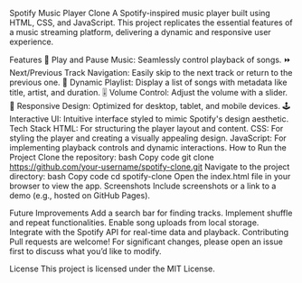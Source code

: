 Spotify Music Player Clone
A Spotify-inspired music player built using HTML, CSS, and JavaScript. This project replicates the essential features of a music streaming platform, delivering a dynamic and responsive user experience.

Features
🎵 Play and Pause Music: Seamlessly control playback of songs.
⏩ Next/Previous Track Navigation: Easily skip to the next track or return to the previous one.
📃 Dynamic Playlist: Display a list of songs with metadata like title, artist, and duration.
🎚️ Volume Control: Adjust the volume with a slider.
📱 Responsive Design: Optimized for desktop, tablet, and mobile devices.
🕹️ Interactive UI: Intuitive interface styled to mimic Spotify's design aesthetic.
Tech Stack
HTML: For structuring the player layout and content.
CSS: For styling the player and creating a visually appealing design.
JavaScript: For implementing playback controls and dynamic interactions.
How to Run the Project
Clone the repository:
bash
Copy code
git clone https://github.com/your-username/spotify-clone.git
Navigate to the project directory:
bash
Copy code
cd spotify-clone
Open the index.html file in your browser to view the app.
Screenshots
Include screenshots or a link to a demo (e.g., hosted on GitHub Pages).

Future Improvements
Add a search bar for finding tracks.
Implement shuffle and repeat functionalities.
Enable song uploads from local storage.
Integrate with the Spotify API for real-time data and playback.
Contributing
Pull requests are welcome! For significant changes, please open an issue first to discuss what you’d like to modify.

License
This project is licensed under the MIT License.
